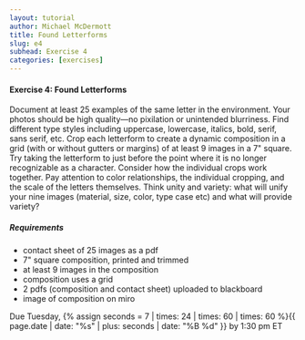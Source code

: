 ```yaml
---
layout: tutorial
author: Michael McDermott
title: Found Letterforms
slug: e4
subhead: Exercise 4
categories: [exercises]
---
```

#### Exercise 4: Found Letterforms
Document at least 25 examples of the same letter in the environment. Your photos should be high quality—no pixilation or unintended blurriness. Find different type styles including uppercase, lowercase, italics, bold, serif, sans serif, etc. Crop each letterform to create a dynamic composition in a grid (with or without gutters or margins) of at least 9 images in a 7" square. Try taking the letterform to just before the point where it is no longer recognizable as a character. Consider how the individual crops work together. Pay attention to color relationships, the individual cropping, and the scale of the letters themselves. Think unity and variety: what will unify your nine images (material, size, color, type case etc) and what will provide variety?

##### Requirements
* contact sheet of 25 images as a pdf
* 7" square composition, printed and trimmed
* at least 9 images in the composition
* composition uses a grid
* 2 pdfs (composition and contact sheet) uploaded to blackboard
* image of composition on miro

<span class="due">Due Tuesday, {% assign seconds = 7 | times: 24 | times: 60 | times: 60 %}{{ page.date | date: "%s" | plus: seconds | date: "%B %d" }} by 1:30 pm ET</span>
